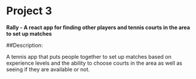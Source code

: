 # Project 3

**Rally - A react app for finding other players and tennis courts in the area to set up matches**

##Description:

A tennis app that puts people together to set up matches based on experience levels and the ability to choose courts in the area as well as seeing if they are available or not.


